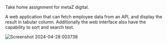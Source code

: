 Take home assignment for metaZ digital.

A web application that can fetch employee data from an API, and display the result in tabular column. Additionally the web interface also have the capability to sort and search text.


![Screenshot 2024-04-28 003738](https://github.com/archanaprabhat/workforce-chart/assets/53783585/7c39ca3f-2264-4d29-b3e8-f678f504183c)

